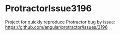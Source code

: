 # ProtractorIssue3196

Project for quickly reproduce Protractor bug by issue: https://github.com/angular/protractor/issues/3196
